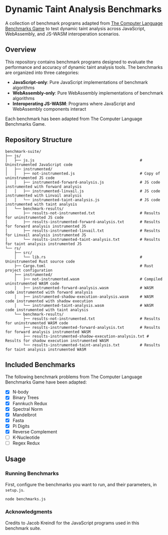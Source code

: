 # Dynamic Taint Analysis Benchmarks

A collection of benchmark programs adapted from [The Computer Language Benchmarks Game](https://benchmarksgame-team.pages.debian.net/benchmarksgame/index.html) to test dynamic taint analysis across JavaScript, WebAssembly, and JS-WASM interoperation scenarios.

## Overview

This repository contains benchmark programs designed to evaluate the performance and accuracy of dynamic taint analysis tools. The benchmarks are organized into three categories:

-   **JavaScript-only**: Pure JavaScript implementations of benchmark algorithms
-   **WebAssembly-only**: Pure WebAssembly implementations of benchmark algorithms
-   **Interoperating JS-WASM**: Programs where JavaScript and WebAssembly components interact

Each benchmark has been adapted from The Computer Language Benchmarks Game.

## Repository Structure

```
benchmark-suite/
├── js/
│   ├── js.js                                               # Uninstrumented JavaScript code
│   ├── instrumented/
│   │   ├── not-instrumented.js                             # Copy of uninstrumented JS code
│   │   ├── instrumented-forward-analysis.js                # JS code instrumented with forward analysis
│   │   ├── instrumented-linvail.js                         # JS code instrumented with Linvail analysis
│   │   └── instrumented-taint-analysis.js                  # JS code instrumented with taint analysis
│   └── benchmark-results/
│       ├── results-not-instrumented.txt                    # Results for uninstrumented JS code
│       ├── results-instrumented-forward-analysis.txt       # Results for forward analysis instrumented JS
│       ├── results-instrumented-linvail.txt                # Results for Linvail analysis instrumented JS
│       └── results-instrumented-taint-analysis.txt         # Results for taint analysis instrumented JS
└── rs/
    ├── src/
    │   └── lib.rs                                          # Uninstrumented Rust source code
    ├── Cargo.toml                                          # Rust project configuration
    ├── instrumented/
    │   ├── not-instrumented.wasm                           # Compiled uninstrumented WASM code
    │   ├── instrumented-forward-analysis.wasm              # WASM code instrumented with forward analysis
    │   ├── instrumented-shadow-execution-analysis.wasm     # WASM code instrumented with shadow execution
    │   └── instrumented-taint-analysis.wasm                # WASM code instrumented with taint analysis
    └── benchmark-results/
        ├── results-not-instrumented.txt                    # Results for uninstrumented WASM code
        ├── results-instrumented-forward-analysis.txt       # Results for forward analysis instrumented WASM
        ├── results-instrumented-shadow-execution-analysis.txt # Results for shadow execution instrumented WASM
        └── results-instrumented-taint-analysis.txt         # Results for taint analysis instrumented WASM
```

## Included Benchmarks

The following benchmark problems from The Computer Language Benchmarks Game have been adapted:

-   [x] N-body
-   [x] Binary Trees
-   [x] Fannkuch Redux
-   [x] Spectral Norm
-   [x] Mandelbrot
-   [x] Fasta
-   [x] Pi Digits
-   [x] Reverse Complement
-   [ ] K-Nucleotide
-   [ ] Regex Redux

## Usage

### Running Benchmarks

First, configure the benchmarks you want to run, and their parameters, in `setup.js`.

```bash
node benchmarks.js
```

### Acknowledgments

Credits to Jacob Kreindl for the JavaScript programs used in this benchmark suite.

